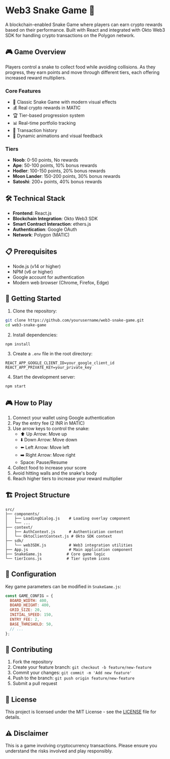 # Web3 Snake Game 🐍

A blockchain-enabled Snake Game where players can earn crypto rewards based on their performance. Built with React and integrated with Okto Web3 SDK for handling crypto transactions on the Polygon network.

## 🎮 Game Overview

Players control a snake to collect food while avoiding collisions. As they progress, they earn points and move through different tiers, each offering increased reward multipliers.

### Core Features

- 🎯 Classic Snake Game with modern visual effects
- 💰 Real crypto rewards in MATIC
- 🏆 Tier-based progression system
- 📊 Real-time portfolio tracking
- 📜 Transaction history
- 🎨 Dynamic animations and visual feedback

### Tiers
- **Noob**: 0-50 points, No rewards
- **Ape**: 50-100 points, 10% bonus rewards
- **Hodler**: 100-150 points, 20% bonus rewards
- **Moon Lander**: 150-200 points, 30% bonus rewards
- **Satoshi**: 200+ points, 40% bonus rewards

## 🛠 Technical Stack

- **Frontend**: React.js
- **Blockchain Integration**: Okto Web3 SDK
- **Smart Contract Interaction**: ethers.js
- **Authentication**: Google OAuth
- **Network**: Polygon (MATIC)

## 📋 Prerequisites

- Node.js (v14 or higher)
- NPM (v6 or higher)
- Google account for authentication
- Modern web browser (Chrome, Firefox, Edge)

## 🚀 Getting Started

1. Clone the repository:
```bash
git clone https://github.com/yourusername/web3-snake-game.git
cd web3-snake-game
```

2. Install dependencies:
```bash
npm install
```

3. Create a `.env` file in the root directory:
```env
REACT_APP_GOOGLE_CLIENT_ID=your_google_client_id
REACT_APP_PRIVATE_KEY=your_private_key
```

4. Start the development server:
```bash
npm start
```

## 🎮 How to Play

1. Connect your wallet using Google authentication
2. Pay the entry fee (2 INR in MATIC)
3. Use arrow keys to control the snake:
   - ⬆️ Up Arrow: Move up
   - ⬇️ Down Arrow: Move down
   - ⬅️ Left Arrow: Move left
   - ➡️ Right Arrow: Move right
   - Space: Pause/Resume
4. Collect food to increase your score
5. Avoid hitting walls and the snake's body
6. Reach higher tiers to increase your reward multiplier

## 🏗 Project Structure

```
src/
├── components/
│   ├── LoadingDialog.js    # Loading overlay component
│   └── ...
├── context/
│   ├── AuthContext.js      # Authentication context
│   └── OktoClientContext.js # Okto SDK context
├── sdk/
│   └── web3SDK.js          # Web3 integration utilities
├── App.js                  # Main application component
├── SnakeGame.js           # Core game logic
└── tierIcons.js           # Tier system icons
```

## 🔧 Configuration

Key game parameters can be modified in `SnakeGame.js`:

```javascript
const GAME_CONFIG = {
  BOARD_WIDTH: 400,
  BOARD_HEIGHT: 400,
  GRID_SIZE: 20,
  INITIAL_SPEED: 150,
  ENTRY_FEE: 2,
  BASE_THRESHOLD: 50,
  // ...
};
```

## 🤝 Contributing

1. Fork the repository
2. Create your feature branch: `git checkout -b feature/new-feature`
3. Commit your changes: `git commit -m 'Add new feature'`
4. Push to the branch: `git push origin feature/new-feature`
5. Submit a pull request

## 📝 License

This project is licensed under the MIT License - see the [LICENSE](LICENSE) file for details.

## ⚠️ Disclaimer

This is a game involving cryptocurrency transactions. Please ensure you understand the risks involved and play responsibly.
